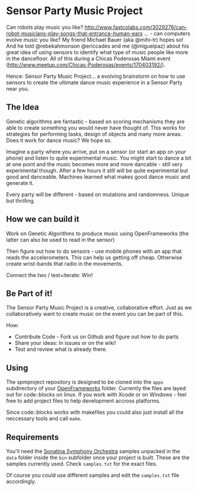 # Sensor Party Music Project 

Can robots play music you like? http://www.fastcolabs.com/3029276/can-robot-musicians-play-songs-that-entrance-human-ears … - can computers evolve music you like? My friend Michael Bauer (aka @mihi-tr) hopes so! And he told @rebekahmonson @ericcades and me (@miguelpaz) about his great idea of using sensors to identify what type of music people like more in the dancefloor. All of this during a Chicas Poderosas Miami event (http://www.meetup.com/Chicas-Poderosas/events/170403192/). 

Hence: Sensor Party Music Project... a evolving brainstorm on how to use sensors to create the ultimate dance music experience in a Sensor Party near you. 

## The Idea

Genetic algorithms are fantastic - based on scoring mechanisms they are
able to create something you would never have thought of. This works for
strategies for performing tasks, design of objects and many more areas.
Does it work for dance music? We hope so.

Imagine a party where you arrive, put on a sensor (or start an app on your
phone) and listen to quite experimental music. You might start to dance a
bit at one point and the music becomes more and more dancable - still very
experimental though. After a few hours it still will be quite experimental
but good and danceable. Machines learned what makes good dance music and
generate it. 

Every party will be different - based on mutations and randomness. Unique
but thrilling.

## How we can build it

Work on Genetic Algorithms to produce music using OpenFrameworks (the latter can also be used to read in the
sensor)

Then figure out how to do sensors - use mobile phones with an app that
reads the accelerometers. This can help us getting off cheap. Otherwise
create wrist-bands that radio in the movements. 

Connect the two / test+iterate: Win!

## Be Part of it!

The Sensor Party Music Project is a creative, collaborative effort. Just as
we collaboratively want to create music on the event you can be part of
this.

How:

* Contribute Code - Fork us on Github and figure out how to do parts
* Share your ideas: In issues or on the wiki!
* Test and review what is already there.

## Using

The spmproject repository is designed to be cloned into the ```apps```
subdirectory of your [OpenFrameworks](http://openframeworks.cc) folder.
Currently the files are layed out for code::blocks on linux. If you work
with Xcode or on Windows - feel free to add project files to help
development accross platforms.

Since code::blocks works with makefiles you could also just install all the
neccessary tools and call ```make```.

## Requirements

You'll need the [Sonatina Symphony Orchestra](http://sso.mattiaswestlund.net/) 
samples unpacked in the ```data``` folder inside the ```bin``` subfolder
once your project is built. These are the samples currently used. Check
```samples.txt``` for the exact files.

Of course you could use different samples and edit the ```samples.txt```
file accordingly.

